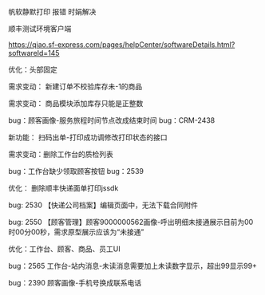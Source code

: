 帆软静默打印 报错 时娟解决

顺丰测试环境客户端

https://qiao.sf-express.com/pages/helpCenter/softwareDetails.html?softwareId=145



优化：头部固定

需求变动： 新建订单不校验库存未-1的商品

需求变动： 商品模块添加库存只能是正整数

bug：顾客画像-服务旅程时间节点改成结束时间  bug：CRM-2438

新功能： 扫码出单-打印成功调修改打印状态的接口

需求变动：删除工作台的质检列表

bug：工作台缺少领取顾客按钮  bug：2539

优化： 删除顺丰快递面单打印jssdk

bug: 2530 【快递公司档案】编辑页面中，无法下载合同附件

bug: 2550 【顾客管理】顾客9000000562画像-呼出明细未接通展示目前为00时00分00秒，需求原型展示应该为“未接通”

优化：工作台、顾客、商品、员工UI

bug：2565 工作台-站内消息-未读消息需要加上未读数字显示，超出99显示99+

bug：2390 顾客画像-手机号换成联系电话